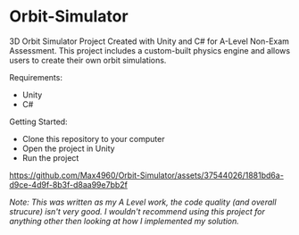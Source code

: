# Orbit-Simulator

3D Orbit Simulator Project Created with Unity and C# for A-Level Non-Exam Assessment. This project includes a custom-built physics engine and allows users to create their own orbit simulations.

Requirements:
 - Unity
 - C#

Getting Started:
- Clone this repository to your computer
- Open the project in Unity
- Run the project



https://github.com/Max4960/Orbit-Simulator/assets/37544026/1881bd6a-d9ce-4d9f-8b3f-d8aa99e7bb2f

*Note: This was written as my A Level work, the code quality (and overall strucure) isn't very good. I wouldn't recommend using this project for anything other then looking at how I implemented my solution.*
